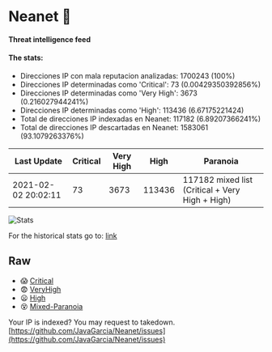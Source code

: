 # Neanet :hocho:
#### Threat intelligence feed
#### The stats:

- Direcciones IP con mala reputacion analizadas: 1700243 (100%)
- Direcciones IP determinadas como 'Critical':  73 (0.00429350392856%)
- Direcciones IP determinadas como 'Very High':  3673 (0.216027944241%)
- Direcciones IP determinadas como 'High':  113436 (6.67175221424)
- Total de direcciones IP indexadas en Neanet:  117182 (6.89207366241%)
- Total de direcciones IP descartadas en Neanet:  1583061 (93.1079263376%)

| Last Update | Critical | Very High | High | Paranoia |
| --- | --- | --- | --- | --- |
| 2021-02-02 20:02:11 | 73 | 3673 | 113436 | 117182 mixed list (Critical + Very High + High)|

![Stats](https://docs.google.com/spreadsheets/d/e/2PACX-1vSnaNMIXVabIpDJjufMlzH7poXnshF3mgd8Is1g9ytUEzVsP5my4Trn8f-xkoLLQ38xpL3HtmUexLo6/pubchart?oid=501124687&format=image)

For the historical stats go to: [link](/stats.csv)
## Raw
- :scream: [Critical](https://raw.githubusercontent.com/JavaGarcia/Neanet/master/blacklists/neanet_critical.txt)
- :fearful: [VeryHigh](https://raw.githubusercontent.com/JavaGarcia/Neanet/master/blacklists/neanet_veryHigh.txtt)
- :frowning: [High](https://raw.githubusercontent.com/JavaGarcia/Neanet/master/blacklists/neanet_high.txt)
- :dizzy_face: [Mixed-Paranoia](https://raw.githubusercontent.com/JavaGarcia/Neanet/master/blacklists/neanet_all.txt)


Your IP is indexed? You may request to takedown. [https://github.com/JavaGarcia/Neanet/issues](https://github.com/JavaGarcia/Neanet/issues)










































































































































































































































































































































































































































































































































































































































































































































































































































































































































































































































































































































































































































































































































































































































































































































































































































































































































































































































































































































































































































































































































































































































































































































































































































































































































































































































































































































































































































































































































































































































































































































































































































































































































































































































































































































































































































































































































































































































































































































































































































































